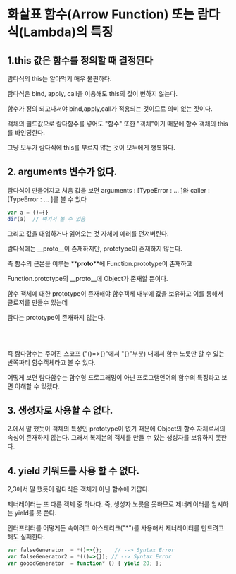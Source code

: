 # 화살표 함수(Arrow Function) 또는 람다식(Lambda)의 특징

## 1.this 값은 함수를 정의할 때 결정된다

람다식의 this는 알아먹기 매우 불편하다.

람다식은 bind, apply, call을 이용해도 this의 값이 변하지 않는다.

함수가 정의 되고나서야 bind,apply,call가 적용되는 것이므로 의미 없는 짓이다.

객체의 필드값으로 람다함수를 넣어도 "함수" 또한 "객체"이기 때문에 함수 객체의 this를 바인딩한다.

그냥 모두가 람다식에 this를 부르지 않는 것이 모두에게 행복하다.

## 2. arguments 변수가 없다.

람다식이 만들어지고 처음 값을 보면 arguments : [TypeError : ... ]와 caller : [TypeError : ... ]를 볼 수 있다
```JavaScript
var a = ()={}
dir(a)  // 여기서 볼 수 있음
```
그리고 값을 대입하거나 읽어오는 것 자체에 에러를 던져버린다.

람다식에는 __proto__이 존재하지만,  prototype이 존재하지 않는다.

즉 함수의 근본을 이루는 **__proto__**에 Function.prototype이 존재하고

Function.prototype의 __proto__에 Object가 존재할 뿐이다.

함수 객체에 대한 prototype이 존재해야 함수객체 내부에 값을 보유하고 이를 통해서 클로저를 만들수 있는데

람다는 prototype이 존재하지 않는다.

</br> </br>


즉 람다함수는 주어진 스코프 ("()=>{}"에서 "{}"부분) 내에서 함수 노릇만 할 수 있는 반쪽짜리 함수객체라고 볼 수 있다.

어떻게 보면 람다함수는 함수형 프로그래밍이 아닌 프로그램언어의 함수의 특징라고 보면 이해할 수 있겠다.


## 3. 생성자로 사용할 수 없다.

2.에서 말 했듯이 객체의 특성인 prototype이 없기 때문에 Object의 함수 자체로서의 속성이 존재하지 않는다.
그래서 복제본의 객체를 만들 수 있는 생성자를 보유하지 못한다.

## 4. yield 키워드를 사용 할 수 없다.

2,3에서 말 했듯이 람다식은 객체가 아닌 함수에 가깝다.

제너레이터는 또 다른 객체 중 하나다. 즉, 생성자 노릇을 못하므로 제너레이터를 암시하는 yield를 못 쓴다.


인터프리터를 어떻게든 속이려고 아스테리크("*")를 사용해서 제너레이터를 만드려고 해도 실패한다.
```JavaScript
var falseGenerator  = *()=>{};    // --> Syntax Error
var falseGenerator2 = *(()=>{}); // --> Syntax Error
var gooodGenerator  = function* () { yield 20; };
```
